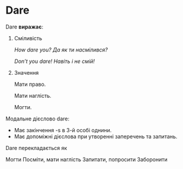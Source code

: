 # Dare

<p><span class="p1">Dare</span> <b>виражає</b>:</p>

<ol>
<li><span class="p1">Смiливiсть</span></li>
<p><i>How dare you? Да як ти насмілився?</i></p>
<p><i>Don’t you dare! Навiть i не смiй!</i></p>
<li><span class="p1">Значення</span></li>
<p>Мати право.</p>
<p>Мати наглiсть.</p>
<p>Могти.</p>
</ol>

<p>Модальне дiєслово <span class="p2">dare</span>:</p>

<ul>
<li>Має закiнчення -s в 3-й особi однини.</li>
<li>Має допомiжнi дiєслова при утвореннi заперечень та запитань.</li>
</ul>


<quiz correctLabel="correct" incorrectLabel="incorrect" checkLabel="check">
 <question multiple>
 <p>Dare перекладається як</p>
 <answer>Могти</answer>
 <answer correct>Посміти, мати наглість</answer>
 <answer>Запитати, попросити</answer>
 <answer>Заборонити</answer>
 </question>
 </quiz>